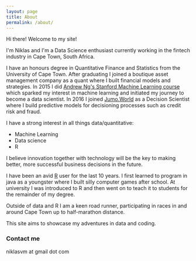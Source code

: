 ```yaml
---
layout: page
title: About
permalink: /about/
---
```


Hi there! Welcome to my site!

I'm Niklas and I'm a Data Science enthusiast currently working in the fintech industry in Cape Town, South Africa.

I have an honours degree in Quantitative Finance and Statistics from the University of Cape Town. After graduating I joined a boutique asset management company as a quant where I built financial models and strategies. In 2015 I did [Andrew Ng's Stanford Machine Learning course](https://www.coursera.org/learn/machine-learning) which sparked my interest in machine learning and initiated my journey to become a data scientist. In 2016 I joined [Jumo.World](http://jumo.world) as a Decision Scientist where I build predictive models for decisioning processes such as credit risk and fraud.

I have a strong interest in all things data/quantitative:
  - Machine Learning
  - Data science
  - R
  
I believe innovation together with technology will be the key to making better, more successful business decisions in the future.

I have been an avid [R](https://cran.r-project.org/) user for the last 10 years. I first learned to program in java as a youngster where I built silly computer games after school. At university I was introduced to R and then went on to teach it to students for the remainder of my degree.

Outside of data and R I am a keen road runner, participating in races in and around Cape Town up to half-marathon distance.

This site aims to showcase my adventures in data and coding.

### Contact me

niklasvm at gmail dot com